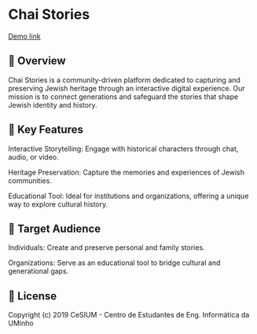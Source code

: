 # Chai Stories

[Demo link](https://chaistories.netlify.app/)


## 📖 Overview
Chai Stories is a community-driven platform dedicated to capturing and preserving Jewish heritage through an interactive digital experience. Our mission is to connect generations and safeguard the stories that shape Jewish identity and history.

## 🌟 Key Features
Interactive Storytelling: Engage with historical characters through chat, audio, or video.

Heritage Preservation: Capture the memories and experiences of Jewish communities.

Educational Tool: Ideal for institutions and organizations, offering a unique way to explore cultural history.

## 🎯 Target Audience
Individuals: Create and preserve personal and family stories.

Organizations: Serve as an educational tool to bridge cultural and generational gaps.

## 🔗 License
Copyright (c) 2019 CeSIUM - Centro de Estudantes de Eng. Informática da UMinho

